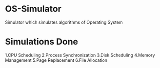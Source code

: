 # OS-Simulator
Simulator which simulates algorithms of Operating System

# Simulations Done
1.CPU Scheduling
2.Process Synchronization
3.Disk Scheduling
4.Memory Management
5.Page Replacement
6.File Allocation

